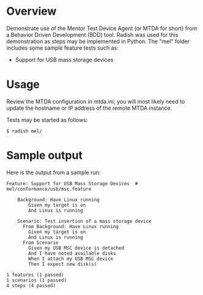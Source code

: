 
# Overview

Demonstrate use of the Mentor Test Device Agent (or MTDA for short) from a Behavior
Driven Development (BDD) tool. Radish was used for this demonstration as steps may
be implemented in Python. The "mel" folder includes some sample feature tests such
as:

   * Support for USB mass storage devices

# Usage

Review the MTDA configuration in mtda.ini; you will most likely need to update the
hostname or IP address of the remote MTDA instance.

Tests may be started as follows:

```
$ radish mel/
```

# Sample output

Here is the output from a sample run:

```
Feature: Support for USB Mass Storage Devices  # mel/conformance/usb/msc.feature

    Background: Have Linux running
        Given my target is on
        And Linux is running

    Scenario: Test insertion of a mass storage device
      From Background: Have Linux running
        Given my target is on
        And Linux is running
      From Scenario
        Given my USB MSC device is detached
        And I have noted available disks
        When I attach my USB MSC device
        Then I expect new disk(s)

1 features (1 passed)
1 scenarios (1 passed)
4 steps (4 passed)
```

